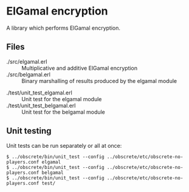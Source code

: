 # ElGamal encryption

A library which performs ElGamal encryption.

## Files

<dl>
  <dt>./src/elgamal.erl</dt>
  <dd>Multiplicative and additive ElGamal encryption</dd>
  <dt>./src/belgamal.erl</dt>
  <dd>Binary marshalling of results produced by the elgamal module</dd>
</dl>

<dl>
  <dt>./test/unit_test_elgamal.erl</dt>
  <dd>Unit test for the elgamal module</dd>
  <dt>./test/unit_test_belgamal.erl</dt>
  <dd>Unit test for the belgamal module</dd>
</dl>

## Unit testing

Unit tests can be run separately or all at once:
```
$ ../obscrete/bin/unit_test --config ../obscrete/etc/obscrete-no-players.conf elgamal
$ ../obscrete/bin/unit_test --config ../obscrete/etc/obscrete-no-players.conf belgamal
$ ../obscrete/bin/unit_test --config ../obscrete/etc/obscrete-no-players.conf test/
```
